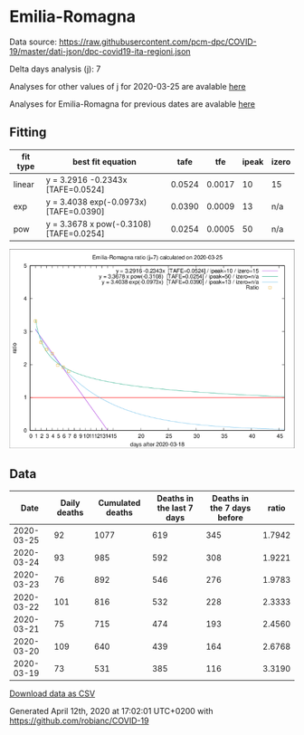 # Emilia-Romagna

Data source: https://raw.githubusercontent.com/pcm-dpc/COVID-19/master/dati-json/dpc-covid19-ita-regioni.json

Delta days analysis (j): 7

Analyses for other values of j for 2020-03-25 are avalable [here](../2020-03-25/README.md)

Analyses for Emilia-Romagna for previous dates are avalable [here](../README.md)

## Fitting 
|fit type|best fit equation|tafe|tfe|ipeak|izero|
|-------|-----|--------|------|---|---|
|linear|y = 3.2916 -0.2343x  [TAFE=0.0524]|0.0524|0.0017|10|15|
|exp|y = 3.4038 exp(-0.0973x)  [TAFE=0.0390]|0.0390|0.0009|13|n/a|
|pow|y = 3.3678 x pow(-0.3108)  [TAFE=0.0254]|0.0254|0.0005|50|n/a|

![Plot](COVID-19_emilia-romagna_j7_2020-03-25.png)

## Data
|Date|Daily deaths|Cumulated deaths|Deaths in the last 7 days|Deaths in the 7 days before|ratio|
|----|----------|-----------|-------|--------------------|-----|
|2020-03-25|92|1077|619|345|1.7942|
|2020-03-24|93|985|592|308|1.9221|
|2020-03-23|76|892|546|276|1.9783|
|2020-03-22|101|816|532|228|2.3333|
|2020-03-21|75|715|474|193|2.4560|
|2020-03-20|109|640|439|164|2.6768|
|2020-03-19|73|531|385|116|3.3190|

[Download data as CSV](COVID-19_emilia-romagna_j7_2020-03-25.csv)

Generated April 12th, 2020 at 17:02:01 UTC+0200 with https://github.com/robianc/COVID-19
